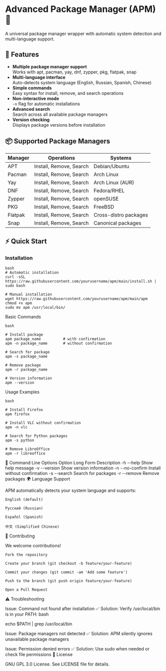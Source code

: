 # Advanced Package Manager (APM) 🚀

A universal package manager wrapper with automatic system detection and multi-language support.

## 🌟 Features

- **Multiple package manager support**  
  Works with apt, pacman, yay, dnf, zypper, pkg, flatpak, snap
- **Multi-language interface**  
  Auto-detects system language (English, Russian, Spanish, Chinese)
- **Simple commands**  
  Easy syntax for install, remove, and search operations
- **Non-interactive mode**  
  `-n` flag for automatic installations
- **Advanced search**  
  Search across all available package managers
- **Version checking**  
  Displays package versions before installation

## 📦 Supported Package Managers

| Manager | Operations            | Systems                     |
|---------|-----------------------|----------------------------|
| APT     | Install, Remove, Search | Debian/Ubuntu              |
| Pacman  | Install, Remove, Search | Arch Linux                 |
| Yay     | Install, Remove, Search | Arch Linux (AUR)           |
| DNF     | Install, Remove, Search | Fedora/RHEL                |
| Zypper  | Install, Remove, Search | openSUSE                   |
| PKG     | Install, Remove, Search | FreeBSD                    |
| Flatpak | Install, Remove, Search | Cross-distro packages      |
| Snap    | Install, Remove, Search | Canonical packages         |

## ⚡ Quick Start

### Installation

```
bash
# Automatic installation
curl -sSL https://raw.githubusercontent.com/yourusername/apm/main/install.sh | sudo bash

# Manual installation
wget https://raw.githubusercontent.com/yourusername/apm/main/apm
chmod +x apm
sudo mv apm /usr/local/bin/
```

Basic Commands
```
bash

# Install package
apm package_name          # with confirmation
apm -n package_name       # without confirmation

# Search for package
apm -s package_name

# Remove package
apm -r package_name

# Version information
apm --version
```

Usage Examples

```
bash

# Install Firefox
apm firefox

# Install VLC without confirmation
apm -n vlc

# Search for Python packages
apm -s python

# Remove LibreOffice
apm -r libreoffice
```


📌 Command Line Options
Option	Long Form	Description
-h	--help	Show help message
-v	--version	Show version information
-n	--no-confirm	Install without confirmation
-s	--search	Search for packages
-r	--remove	Remove packages
🌍 Language Support

APM automatically detects your system language and supports:

    English (default)

    Русский (Russian)

    Español (Spanish)

    中文 (Simplified Chinese)

🤝 Contributing

We welcome contributions!

    Fork the repository

    Create your branch (git checkout -b feature/your-feature)

    Commit your changes (git commit -am 'Add some feature')

    Push to the branch (git push origin feature/your-feature)

    Open a Pull Request

⚠️ Troubleshooting

Issue: Command not found after installation
✅ Solution: Verify /usr/local/bin is in your PATH:
bash

echo $PATH | grep /usr/local/bin

Issue: Package managers not detected
✅ Solution: APM silently ignores unavailable package managers

Issue: Permission denied errors
✅ Solution: Use sudo when needed or check file permissions
📜 License

GNU GPL 3.0 License. See LICENSE file for details.
